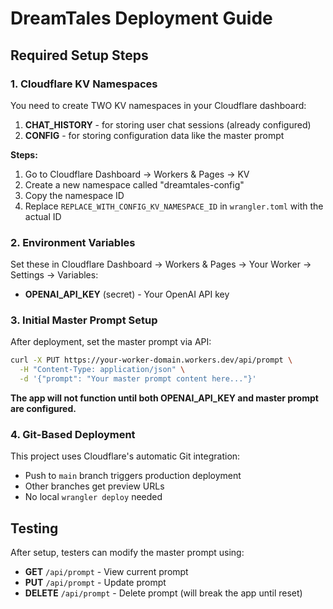 # DreamTales Deployment Guide

## Required Setup Steps

### 1. Cloudflare KV Namespaces

You need to create TWO KV namespaces in your Cloudflare dashboard:

1. **CHAT_HISTORY** - for storing user chat sessions (already configured)
2. **CONFIG** - for storing configuration data like the master prompt

**Steps:**
1. Go to Cloudflare Dashboard → Workers & Pages → KV
2. Create a new namespace called "dreamtales-config" 
3. Copy the namespace ID
4. Replace `REPLACE_WITH_CONFIG_KV_NAMESPACE_ID` in `wrangler.toml` with the actual ID

### 2. Environment Variables

Set these in Cloudflare Dashboard → Workers & Pages → Your Worker → Settings → Variables:

- **OPENAI_API_KEY** (secret) - Your OpenAI API key

### 3. Initial Master Prompt Setup

After deployment, set the master prompt via API:

```bash
curl -X PUT https://your-worker-domain.workers.dev/api/prompt \
  -H "Content-Type: application/json" \
  -d '{"prompt": "Your master prompt content here..."}'
```

**The app will not function until both OPENAI_API_KEY and master prompt are configured.**

### 4. Git-Based Deployment

This project uses Cloudflare's automatic Git integration:
- Push to `main` branch triggers production deployment
- Other branches get preview URLs
- No local `wrangler deploy` needed

## Testing

After setup, testers can modify the master prompt using:
- **GET** `/api/prompt` - View current prompt
- **PUT** `/api/prompt` - Update prompt  
- **DELETE** `/api/prompt` - Delete prompt (will break the app until reset) 